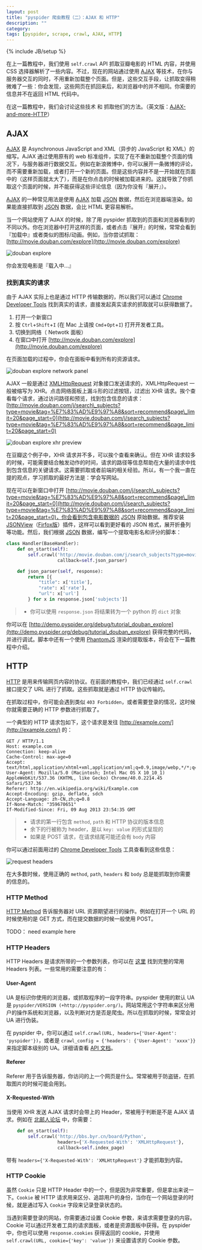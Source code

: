 ```yaml
---
layout: post
title: "pyspider 爬虫教程（二）：AJAX 和 HTTP"
description: ""
category: 
tags: [pyspider, scrape, crawl, AJAX, HTTP]
---
```

{% include JB/setup %}

在上一篇教程中，我们使用 `self.crawl` API 抓取豆瓣电影的 HTML 内容，并使用 CSS 选择器解析了一些内容。不过，现在的网站通过使用 [AJAX] 等技术，在你与服务器交互的同时，不用重新加载整个页面。但是，这些交互手段，让抓取变得稍微难了一些：你会发现，这些网页在抓回来后，和浏览器中的并不相同。你需要的信息并不在返回 HTML 代码中。

在这一篇教程中，我们会讨论这些技术 和 抓取他们的方法。（英文版：[AJAX-and-more-HTTP](http://docs.pyspider.org/en/latest/tutorial/AJAX-and-more-HTTP/)）

AJAX
----

[AJAX] 是 Asynchronous JavaScript and XML（异步的 JavaScript 和 XML）的缩写。AJAX 通过使用原有的 web 标准组件，实现了在不重新加载整个页面的情况下，与服务器进行数据交互。例如在新浪微博中，你可以展开一条微博的评论，而不需要重新加载，或者打开一个新的页面。但是这些内容并不是一开始就在页面中的（这样页面就太大了），而是在你点击的时候被加载进来的。这就导致了你抓取这个页面的时候，并不能获得这些评论信息（因为你没有『展开』）。

[AJAX] 的一种常见用法是使用 [AJAX] 加载 [JSON] 数据，然后在浏览器端渲染。如果能直接抓取到 [JSON] 数据，会比 HTML 更容易解析。

当一个网站使用了 AJAX 的时候，除了用 pyspider 抓取到的页面和浏览器看到的不同以外。你在浏览器中打开这样的页面，或者点击『展开』的时候，常常会看到『加载中』或者类似的图标/动画。例如，当你尝试抓取：[http://movie.douban.com/explore](http://movie.douban.com/explore)

![douban explore](assets/image/douban_explore.png)

你会发现电影是『载入中...』

### 找到真实的请求

由于 AJAX 实际上也是通过 HTTP 传输数据的，所以我们可以通过 [Chrome Developer Tools](https://developer.chrome.com/devtools) 找到真实的请求，直接发起真实请求的抓取就可以获得数据了。

1. 打开一个新窗口
2. 按 `Ctrl`+`Shift`+`I` (在 Mac 上请按 `Cmd`+`Opt`+`I`) 打开开发者工具。
3. 切换到网络（ Netwotk 面板）
4. 在窗口中打开 [http://movie.douban.com/explore](http://movie.douban.com/explore)

在页面加载的过程中，你会在面板中看到所有的资源请求。

![douban explore network panel](assets/image/douban_explore_network_panel.png)

AJAX 一般是通过 [XMLHttpRequest] 对象接口发送请求的，XMLHttpRequest 一般被缩写为 XHR。点击网络面板上漏斗形的过滤按钮，过滤出 XHR 请求。挨个查看每个请求，通过访问路径和预览，找到包含信息的请求：[http://movie.douban.com/j/search\_subjects?type=movie&tag=%E7%83%AD%E9%97%A8&sort=recommend&page\_limit=20&page_start=0](http://movie.douban.com/j/search_subjects?type=movie&tag=%E7%83%AD%E9%97%A8&sort=recommend&page_limit=20&page_start=0)

![douban explore xhr preview](assets/image/douban_explore_xhr_preview.png)

在豆瓣这个例子中，XHR 请求并不多，可以挨个查看来确认。但在 XHR 请求较多的时候，可能需要结合触发动作的时间，请求的路径等信息帮助在大量的请求中找到包含信息的关键请求。这需要抓取或者前端的相关经验。所以，有一个我一直在提的观点，学习抓取的最好方法是：学会写网站。

现在可以在新窗口中打开 [http://movie.douban.com/j/search\_subjects?type=movie&tag=%E7%83%AD%E9%97%A8&sort=recommend&page\_limit=20&page_start=0](http://movie.douban.com/j/search_subjects?type=movie&tag=%E7%83%AD%E9%97%A8&sort=recommend&page_limit=20&page_start=0)，你会看到包含电影数据的 [JSON] 原始数据。推荐安装 [JSONView](https://chrome.google.com/webstore/detail/jsonview/chklaanhfefbnpoihckbnefhakgolnmc)（[Firfox版](http://jsonview.com/)）插件，这样可以看到更好看的 JSON 格式，展开折叠列等功能。然后，我们根据 [JSON] 数据，编写一个提取电影名和评分的脚本：

``` python
class Handler(BaseHandler):
    def on_start(self):
        self.crawl('http://movie.douban.com/j/search_subjects?type=movie&tag=%E7%83%AD%E9%97%A8&sort=recommend&page_limit=20&page_start=0',
                   callback=self.json_parser)

    def json_parser(self, response):
        return [{
            "title": x['title'],
            "rate": x['rate'],
            "url": x['url']
        } for x in response.json['subjects']]
```

> * 你可以使用 `response.json` 将结果转为一个 python 的 `dict` 对象

你可以在 [http://demo.pyspider.org/debug/tutorial_douban_explore](http://demo.pyspider.org/debug/tutorial_douban_explore) 获得完整的代码，并进行调试。脚本中还有一个使用 [PhantomJS] 渲染的提取版本，将会在下一篇教程中介绍。

HTTP
----

[HTTP] 是用来传输网页内容的协议。在前面的教程中，我们已经通过 `self.crawl` 接口提交了 URL 进行了抓取。这些抓取就是通过 HTTP 协议传输的。

在抓取过程中，你可能会遇到类似 `403 Forbidden`，或者需要登录的情况，这时候你就需要正确的 HTTP 参数进行抓取了。

一个典型的 HTTP 请求包如下，这个请求是发往 [http://example.com/](http://example.com/) 的：

``` http
GET / HTTP/1.1
Host: example.com
Connection: keep-alive
Cache-Control: max-age=0
Accept: text/html,application/xhtml+xml,application/xml;q=0.9,image/webp,*/*;q=0.8
User-Agent: Mozilla/5.0 (Macintosh; Intel Mac OS X 10_10_1) AppleWebKit/537.36 (KHTML, like Gecko) Chrome/40.0.2214.45 Safari/537.36
Referer: http://en.wikipedia.org/wiki/Example.com
Accept-Encoding: gzip, deflate, sdch
Accept-Language: zh-CN,zh;q=0.8
If-None-Match: "359670651"
If-Modified-Since: Fri, 09 Aug 2013 23:54:35 GMT
```

> * 请求的第一行包含 `method`, `path` 和 HTTP 协议的版本信息
> * 余下的行被称为 header，是以 `key: value` 的形式呈现的
> * 如果是 POST 请求，在请求结尾可能还会有 `body` 内容

你可以通过前面用过的 [Chrome Developer Tools](https://developer.chrome.com/devtools) 工具查看到这些信息：

![request headers](assets/image/request-headers.png)

在大多数时候，使用正确的 `method`, `path`, `headers` 和 `body` 总是能抓取到你需要的信息的。

### HTTP Method

[HTTP Method](http://www.w3school.com.cn/tags/html_ref_httpmethods.asp) 告诉服务器对 URL 资源期望进行的操作。例如在打开一个 URL 的时候使用的是 GET 方式，而在提交数据的时候一般使用 POST。

TODO： need example here

### HTTP Headers

HTTP Headers 是请求所带的一个参数列表，你可以在 [这里](http://en.wikipedia.org/wiki/List_of_HTTP_header_fields) 找到完整的常用 Headers 列表。一些常用的需要注意的有：

#### User-Agent

UA 是标识你使用的浏览器，或抓取程序的一段字符串。pyspider 使用的默认 UA 是 `pyspider/VERSION (+http://pyspider.org/)`。网站常用这个字符串来区分用户的操作系统和浏览器，以及判断对方是否是爬虫。所以在抓取的时候，常常会对 UA 进行伪装。

在 pyspider 中，你可以通过 `self.crawl(URL, headers={'User-Agent': 'pyspider'})`，或者是 `crawl_config = {'headers': {'User-Agent': 'xxxx'}}` 来指定脚本级别的 UA。详细请查看 [API 文档](http://docs.pyspider.org/en/latest/apis/self.crawl/#fetch)。

#### Referer

Referer 用于告诉服务器，你访问的上一个网页是什么。常常被用于防盗链，在抓取图片的时候可能会用到。

#### X-Requested-With

当使用 XHR 发送 AJAX 请求时会带上的 Header，常被用于判断是不是 AJAX 请求。例如在 [北邮人论坛](http://bbs.byr.cn/) 中，你需要：

``` python
    def on_start(self):
        self.crawl('http://bbs.byr.cn/board/Python',
                   headers={'X-Requested-With': 'XMLHttpRequest'},
                   callback=self.index_page)
```

带有 `headers={'X-Requested-With': 'XMLHttpRequest'}` 才能抓取到内容。

### HTTP Cookie

虽然 `Cookie` 只是 HTTP Header 中的一个，但是因为非常重要，但是拿出来说一下。`Cookie` 被 HTTP 请求用来区分、追踪用户的身份，当你在一个网站登录的时候，就是通过写入 `Cookie` 字段来记录登录状态的。

当遇到需要登录的网站，你需要通过设置 Cookie 参数，来请求需要登录的内容。Cookie 可以通过开发者工具的请求面板，或者是资源面板中获得。在 pyspider 中，你也可以使用 `response.cookies` 获得返回的 cookie，并使用 `self.crawl(URL, cookie={'key': 'value'})` 来设置请求的 Cookie 参数。

[AJAX]:                 http://www.w3school.com.cn/ajax/ajax_intro.asp
[HTTP]:                 http://zh.wikipedia.org/wiki/%E8%B6%85%E6%96%87%E6%9C%AC%E4%BC%A0%E8%BE%93%E5%8D%8F%E8%AE%AE
[XMLHttpRequest]:       http://www.w3school.com.cn/ajax/ajax_xmlhttprequest_create.asp
[JSON]:                 http://www.w3school.com.cn/json/
[PhantomJS]:            http://phantomjs.org/